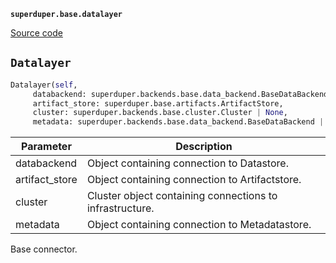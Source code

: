 **`superduper.base.datalayer`** 

[Source code](https://github.com/superduper-io/superduper/blob/main/superduper/base/datalayer.py)

## `Datalayer` 

```python
Datalayer(self,
     databackend: superduper.backends.base.data_backend.BaseDataBackend,
     artifact_store: superduper.base.artifacts.ArtifactStore,
     cluster: superduper.backends.base.cluster.Cluster | None,
     metadata: superduper.backends.base.data_backend.BaseDataBackend | None)
```
| Parameter | Description |
|-----------|-------------|
| databackend | Object containing connection to Datastore. |
| artifact_store | Object containing connection to Artifactstore. |
| cluster | Cluster object containing connections to infrastructure. |
| metadata | Object containing connection to Metadatastore. |

Base connector.

